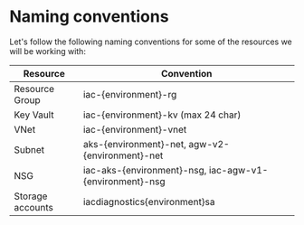 # Naming conventions

Let's follow the following naming conventions for some of the resources we will be working with:

| Resource  | Convention |
|---|---|
| Resource Group | iac-{environment}-rg |
| Key Vault | iac-{environment}-kv (max 24 char) |
| VNet | iac-{environment}-vnet |
| Subnet | aks-{environment}-net, agw-v2-{environment}-net |
| NSG | iac-aks-{environment}-nsg, iac-agw-v1-{environment}-nsg |
| Storage accounts | iacdiagnostics{environment}sa |